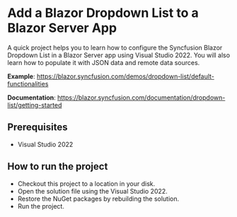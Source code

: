 # Add a Blazor Dropdown List to a Blazor Server App

A quick project helps you to learn how to configure the Syncfusion Blazor Dropdown List in a Blazor Server app using Visual Studio 2022. You will also learn how to populate it with JSON data and remote data sources. 
 
**Example**: https://blazor.syncfusion.com/demos/dropdown-list/default-functionalities

**Documentation**: https://blazor.syncfusion.com/documentation/dropdown-list/getting-started

## Prerequisites

* Visual Studio 2022

## How to run the project

* Checkout this project to a location in your disk.
* Open the solution file using the Visual Studio 2022.
* Restore the NuGet packages by rebuilding the solution.
* Run the project.